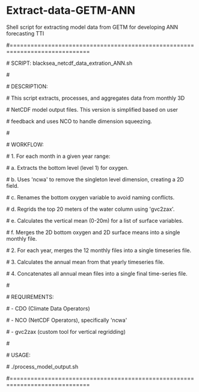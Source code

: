 # Extract-data-GETM-ANN

Shell script for extracting model data from GETM for developing ANN forecasting TTI



\#=============================================================================

\# SCRIPT: blacksea\_netcdf\_data\_extration\_ANN.sh

\#

\# DESCRIPTION:

\# This script extracts, processes, and aggregates data from monthly 3D

\# NetCDF model output files. This version is simplified based on user

\# feedback and uses NCO to handle dimension squeezing.

\#

\# WORKFLOW:

\# 1. For each month in a given year range:

\#    a. Extracts the bottom level (level 1) for oxygen.

\#    b. Uses 'ncwa' to remove the singleton level dimension, creating a 2D field.

\#    c. Renames the bottom oxygen variable to avoid naming conflicts.

\#    d. Regrids the top 20 meters of the water column using 'gvc2zax'.

\#    e. Calculates the vertical mean (0-20m) for a list of surface variables.

\#    f. Merges the 2D bottom oxygen and 2D surface means into a single monthly file.

\# 2. For each year, merges the 12 monthly files into a single timeseries file.

\# 3. Calculates the annual mean from that yearly timeseries file.

\# 4. Concatenates all annual mean files into a single final time-series file.

\#

\# REQUIREMENTS:

\# - CDO (Climate Data Operators)

\# - NCO (NetCDF Operators), specifically 'ncwa'

\# - gvc2zax (custom tool for vertical regridding)

\#

\# USAGE:

\# ./process\_model\_output.sh

\#=============================================================================



